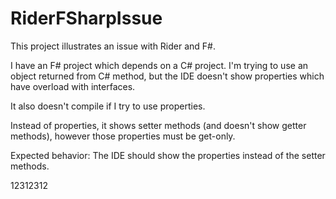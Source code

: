 # RiderFSharpIssue

This project illustrates an issue with Rider and F#.

I have an F# project which depends on a C# project.
I'm trying to use an object returned from C# method, but the IDE doesn't show properties which have overload with interfaces.

It also doesn't compile if I try to use properties.

Instead of properties, it shows setter methods (and doesn't show getter methods), however those properties must be get-only.

Expected behavior: The IDE should show the properties instead of the setter methods.


12312312

